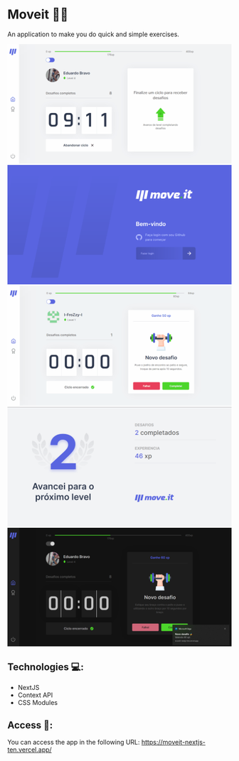 # Moveit 🏋️‍♂️
An application to make you do quick and simple exercises.

<img src="/.github/navegacao.gif" alt="navigation">
<img src="/.github/navegacao2.gif" alt="navigation2">
<img src="/.github/navegacao3.gif" alt="navigation3">
<img src="/.github/LevelUp.png" alt="LevelUp">
<img src="/.github/Notification.png" alt="Notification">

## Technologies 💻:
- NextJS
- Context API
- CSS Modules

## Access 🔑:
You can access the app in the following URL:
https://moveit-nextjs-ten.vercel.app/
